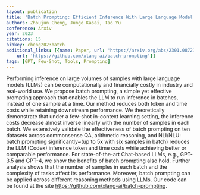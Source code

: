 ```yaml
---
layout: publication
title: 'Batch Prompting: Efficient Inference With Large Language Model Apis'
authors: Zhoujun Cheng, Jungo Kasai, Tao Yu
conference: Arxiv
year: 2023
citations: 15
bibkey: cheng2023batch
additional_links: [{name: Paper, url: 'https://arxiv.org/abs/2301.08721'}, {name: Code,
    url: 'https://github.com/xlang-ai/batch-prompting'}]
tags: [GPT, Few-Shot, Tools, Prompting]
---
```

Performing inference on large volumes of samples with large language models
(LLMs) can be computationally and financially costly in industry and real-world
use. We propose batch prompting, a simple yet effective prompting approach that
enables the LLM to run inference in batches, instead of one sample at a time.
Our method reduces both token and time costs while retaining downstream
performance. We theoretically demonstrate that under a few-shot in-context
learning setting, the inference costs decrease almost inverse linearly with the
number of samples in each batch. We extensively validate the effectiveness of
batch prompting on ten datasets across commonsense QA, arithmetic reasoning,
and NLI/NLU: batch prompting significantly~(up to 5x with six samples in batch)
reduces the LLM (Codex) inference token and time costs while achieving better
or comparable performance. For state-of-the-art Chat-based LLMs, e.g., GPT-3.5
and GPT-4, we show the benefits of batch prompting also hold. Further analysis
shows that the number of samples in each batch and the complexity of tasks
affect its performance. Moreover, batch prompting can be applied across
different reasoning methods using LLMs. Our code can be found at the site
https://github.com/xlang-ai/batch-prompting.